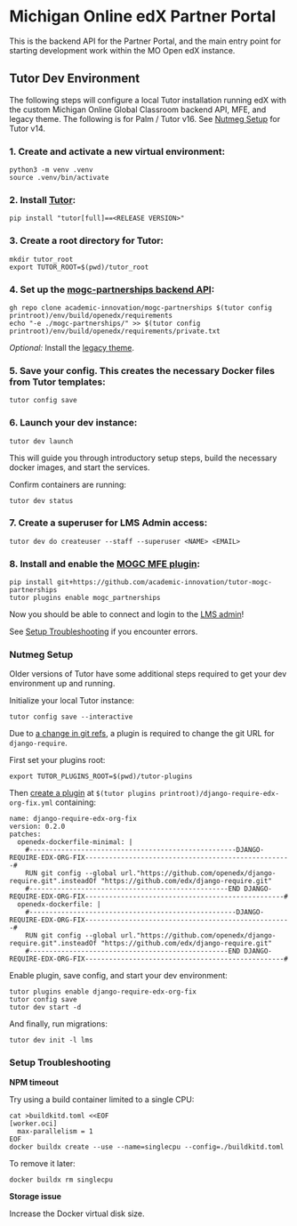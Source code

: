 # Michigan Online edX Partner Portal

This is the backend API for the Partner Portal, and the main entry point for starting development work within the MO Open edX instance.

## Tutor Dev Environment

The following steps will configure a local Tutor installation running edX with the custom Michigan Online Global Classroom backend API, MFE, and legacy theme. The following is for Palm / Tutor v16. See [Nutmeg Setup](#nutmeg-setup) for Tutor v14.

### 1. Create and activate a new virtual environment:

```
python3 -m venv .venv
source .venv/bin/activate
```

### 2. Install [Tutor](https://github.com/overhangio/tutor/releases):
```
pip install "tutor[full]==<RELEASE VERSION>"
```

### 3. Create a root directory for Tutor:
```
mkdir tutor_root
export TUTOR_ROOT=$(pwd)/tutor_root
```

### 4. Set up the [mogc-partnerships backend API](https://github.com/academic-innovation/mogc-partnerships):
```
gh repo clone academic-innovation/mogc-partnerships $(tutor config printroot)/env/build/openedx/requirements
echo "-e ./mogc-partnerships/" >> $(tutor config printroot)/env/build/openedx/requirements/private.txt
```

*Optional:* Install the [legacy theme](https://github.com/academic-innovation/mogc-theme).

### 5. Save your config. This creates the necessary Docker files from Tutor templates:
```
tutor config save
```

### 6. Launch your dev instance:
```
tutor dev launch
```

This will guide you through introductory setup steps, build the necessary docker images, and start the services.

Confirm containers are running:
```
tutor dev status
```

### 7. Create a superuser for LMS Admin access:
```
tutor dev do createuser --staff --superuser <NAME> <EMAIL>
```

### 8. Install and enable the [MOGC MFE plugin](https://github.com/academic-innovation/tutor-mogc-partnerships):
```
pip install git+https://github.com/academic-innovation/tutor-mogc-partnerships
tutor plugins enable mogc_partnerships
```

Now you should be able to connect and login to the [LMS admin](http://local.overhang.io:8000/admin/)!

See [Setup Troubleshooting](#setup-troubleshooting) if you encounter errors.


### Nutmeg Setup

Older versions of Tutor have some additional steps required to get your dev environment up and running.

Initialize your local Tutor instance:
```
tutor config save --interactive
```

Due to [a change in git refs](https://discuss.openedx.org/t/please-update-your-git-urls-for-edx-platform-and-several-other-repos/12387), a plugin is required to change the git URL for `django-require`.

First set your plugins root:
```
export TUTOR_PLUGINS_ROOT=$(pwd)/tutor-plugins
```

Then [create a plugin](https://docs.tutor.edly.io/tutorials/plugin.html#getting-started) at `$(tutor plugins printroot)/django-require-edx-org-fix.yml` containing:
```
name: django-require-edx-org-fix
version: 0.2.0
patches:
  openedx-dockerfile-minimal: |
    #----------------------------------------------------DJANGO-REQUIRE-EDX-ORG-FIX----------------------------------------------------#
    RUN git config --global url."https://github.com/openedx/django-require.git".insteadOf "https://github.com/edx/django-require.git"
    #--------------------------------------------------END DJANGO-REQUIRE-EDX-ORG-FIX--------------------------------------------------#
  openedx-dockerfile: |
    #----------------------------------------------------DJANGO-REQUIRE-EDX-ORG-FIX----------------------------------------------------#
    RUN git config --global url."https://github.com/openedx/django-require.git".insteadOf "https://github.com/edx/django-require.git"
    #--------------------------------------------------END DJANGO-REQUIRE-EDX-ORG-FIX--------------------------------------------------#
```

Enable plugin, save config, and start your dev environment:
```
tutor plugins enable django-require-edx-org-fix
tutor config save
tutor dev start -d
```
And finally, run migrations:
```
tutor dev init -l lms
```

### Setup Troubleshooting

**NPM timeout**

Try using a build container limited to a single CPU:
```
cat >buildkitd.toml <<EOF
[worker.oci]
  max-parallelism = 1
EOF
docker buildx create --use --name=singlecpu --config=./buildkitd.toml
```
To remove it later:
```
docker buildx rm singlecpu
```

**Storage issue**

Increase the Docker virtual disk size.
